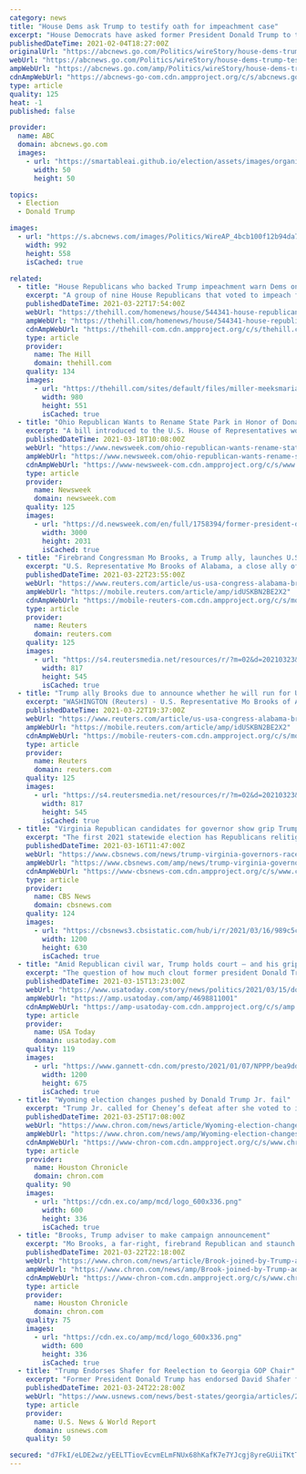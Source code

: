 ```yaml
---
category: news
title: "House Dems ask Trump to testify oath for impeachment case"
excerpt: "House Democrats have asked former President Donald Trump to testify under oath for his Senate impeachment trial"
publishedDateTime: 2021-02-04T18:27:00Z
originalUrl: "https://abcnews.go.com/Politics/wireStory/house-dems-trump-testify-oath-impeachment-case-75687371"
webUrl: "https://abcnews.go.com/Politics/wireStory/house-dems-trump-testify-oath-impeachment-case-75687371"
ampWebUrl: "https://abcnews.go.com/amp/Politics/wireStory/house-dems-trump-testify-oath-impeachment-case-75687371"
cdnAmpWebUrl: "https://abcnews-go-com.cdn.ampproject.org/c/s/abcnews.go.com/amp/Politics/wireStory/house-dems-trump-testify-oath-impeachment-case-75687371"
type: article
quality: 125
heat: -1
published: false

provider:
  name: ABC
  domain: abcnews.go.com
  images:
    - url: "https://smartableai.github.io/election/assets/images/organizations/abcnews.go.com-50x50.jpg"
      width: 50
      height: 50

topics:
  - Election
  - Donald Trump

images:
  - url: "https://s.abcnews.com/images/Politics/WireAP_4bcb100f12b94da7aa82370a80b6db6f_16x9_992.jpg"
    width: 992
    height: 558
    isCached: true

related:
  - title: "House Republicans who backed Trump impeachment warn Dems on Iowa election challenge"
    excerpt: "A group of nine House Republicans that voted to impeach former President Trump has signed a letter to Speaker Nancy Pelosi (D-Calif.) warning her against pursuing an investigation into the Iowa electi"
    publishedDateTime: 2021-03-22T17:54:00Z
    webUrl: "https://thehill.com/homenews/house/544341-house-republicans-who-supported-trump-impeachment-warn-democrats-on-iowa"
    ampWebUrl: "https://thehill.com/homenews/house/544341-house-republicans-who-supported-trump-impeachment-warn-democrats-on-iowa?amp"
    cdnAmpWebUrl: "https://thehill-com.cdn.ampproject.org/c/s/thehill.com/homenews/house/544341-house-republicans-who-supported-trump-impeachment-warn-democrats-on-iowa?amp"
    type: article
    provider:
      name: The Hill
      domain: thehill.com
    quality: 134
    images:
      - url: "https://thehill.com/sites/default/files/miller-meeksmarianette_hartrita_031921gn-courtesy-rita-hart-camp_iowa.jpg"
        width: 980
        height: 551
        isCached: true
  - title: "Ohio Republican Wants to Rename State Park in Honor of Donald Trump"
    excerpt: "A bill introduced to the U.S. House of Representatives would prevent Trump's name being added to any federal properties."
    publishedDateTime: 2021-03-18T10:08:00Z
    webUrl: "https://www.newsweek.com/ohio-republican-wants-rename-state-park-honor-donald-trump-1577015"
    ampWebUrl: "https://www.newsweek.com/ohio-republican-wants-rename-state-park-honor-donald-trump-1577015?amp=1"
    cdnAmpWebUrl: "https://www-newsweek-com.cdn.ampproject.org/c/s/www.newsweek.com/ohio-republican-wants-rename-state-park-honor-donald-trump-1577015?amp=1"
    type: article
    provider:
      name: Newsweek
      domain: newsweek.com
    quality: 125
    images:
      - url: "https://d.newsweek.com/en/full/1758394/former-president-donald-trump-cpac.jpg"
        width: 3000
        height: 2031
        isCached: true
  - title: "Firebrand Congressman Mo Brooks, a Trump ally, launches U.S. Senate run"
    excerpt: "U.S. Representative Mo Brooks of Alabama, a close ally of former President Donald Trump who helped lead a Republican effort to challenge the 2020 presidential election results in Congress, announced on Monday he will run for U."
    publishedDateTime: 2021-03-22T23:55:00Z
    webUrl: "https://www.reuters.com/article/us-usa-congress-alabama-brooks-idUSKBN2BE2X2"
    ampWebUrl: "https://mobile.reuters.com/article/amp/idUSKBN2BE2X2"
    cdnAmpWebUrl: "https://mobile-reuters-com.cdn.ampproject.org/c/s/mobile.reuters.com/article/amp/idUSKBN2BE2X2"
    type: article
    provider:
      name: Reuters
      domain: reuters.com
    quality: 125
    images:
      - url: "https://s4.reutersmedia.net/resources/r/?m=02&d=20210323&t=2&i=1555822052&w=&fh=545px&fw=&ll=&pl=&sq=&r=LYNXMPEH2M00X"
        width: 817
        height: 545
        isCached: true
  - title: "Trump ally Brooks due to announce whether he will run for U.S. Senate"
    excerpt: "WASHINGTON (Reuters) - U.S. Representative Mo Brooks of Alabama, a close ally of former President Donald Trump who helped lead a Republican effort to challenge the 2020 presidential election results in Congress, is expected to announce on Monday whether ..."
    publishedDateTime: 2021-03-22T19:37:00Z
    webUrl: "https://www.reuters.com/article/us-usa-congress-alabama-brooks/trump-ally-brooks-due-to-announce-whether-he-will-run-for-u-s-senate-idUSKBN2BE2X2"
    ampWebUrl: "https://mobile.reuters.com/article/amp/idUSKBN2BE2X2"
    cdnAmpWebUrl: "https://mobile-reuters-com.cdn.ampproject.org/c/s/mobile.reuters.com/article/amp/idUSKBN2BE2X2"
    type: article
    provider:
      name: Reuters
      domain: reuters.com
    quality: 125
    images:
      - url: "https://s4.reutersmedia.net/resources/r/?m=02&d=20210323&t=2&i=1555822052&w=&fh=545px&fw=&ll=&pl=&sq=&r=LYNXMPEH2M00X"
        width: 817
        height: 545
        isCached: true
  - title: "Virginia Republican candidates for governor show grip Trump has on party"
    excerpt: "The first 2021 statewide election has Republicans relitigating the 2020 election through the topic of \"election integrity.\""
    publishedDateTime: 2021-03-16T11:47:00Z
    webUrl: "https://www.cbsnews.com/news/trump-virginia-governors-race-republicans/"
    ampWebUrl: "https://www.cbsnews.com/amp/news/trump-virginia-governors-race-republicans/"
    cdnAmpWebUrl: "https://www-cbsnews-com.cdn.ampproject.org/c/s/www.cbsnews.com/amp/news/trump-virginia-governors-race-republicans/"
    type: article
    provider:
      name: CBS News
      domain: cbsnews.com
    quality: 124
    images:
      - url: "https://cbsnews3.cbsistatic.com/hub/i/r/2021/03/16/989c5cef-0670-40aa-8072-fd3d770d1baf/thumbnail/1200x630/630e0ad1bc2443774b4a5018d77393d5/virginia-race-for-governor-side-by-side.jpg"
        width: 1200
        height: 630
        isCached: true
  - title: "Amid Republican civil war, Trump holds court — and his grip on GOP — at Mar-a-Lago"
    excerpt: "The question of how much clout former president Donald Trump would retain after leaving office and where he would wield it has been answered."
    publishedDateTime: 2021-03-15T13:23:00Z
    webUrl: "https://www.usatoday.com/story/news/politics/2021/03/15/donald-trump-holds-court-and-his-grip-gop-mar-lago/4698811001/"
    ampWebUrl: "https://amp.usatoday.com/amp/4698811001"
    cdnAmpWebUrl: "https://amp-usatoday-com.cdn.ampproject.org/c/s/amp.usatoday.com/amp/4698811001"
    type: article
    provider:
      name: USA Today
      domain: usatoday.com
    quality: 119
    images:
      - url: "https://www.gannett-cdn.com/presto/2021/01/07/NPPP/bea9dd40-3c2d-4ec8-bd5c-bf4858badbd3-IMG-1949_2.jpg?auto=webp&crop=1727,972,x97,y0&format=pjpg&width=1200"
        width: 1200
        height: 675
        isCached: true
  - title: "Wyoming election changes pushed by Donald Trump Jr. fail"
    excerpt: "Trump Jr. called for Cheney’s defeat after she voted to impeach President Donald Trump over the storming of the U.S. Capitol by a mob of his supporters. A primary runoff for Cheney could have consolidated Republican opposition to her re-election."
    publishedDateTime: 2021-03-25T17:08:00Z
    webUrl: "https://www.chron.com/news/article/Wyoming-election-changes-pushed-by-Donald-Trump-16052945.php"
    ampWebUrl: "https://www.chron.com/news/amp/Wyoming-election-changes-pushed-by-Donald-Trump-16052945.php"
    cdnAmpWebUrl: "https://www-chron-com.cdn.ampproject.org/c/s/www.chron.com/news/amp/Wyoming-election-changes-pushed-by-Donald-Trump-16052945.php"
    type: article
    provider:
      name: Houston Chronicle
      domain: chron.com
    quality: 90
    images:
      - url: "https://cdn.ex.co/amp/mcd/logo_600x336.png"
        width: 600
        height: 336
        isCached: true
  - title: "Brooks, Trump adviser to make campaign announcement"
    excerpt: "Mo Brooks, a far-right, firebrand Republican and staunch supporter of President Donald Trump, has scheduled a Monday night campaign rally during which he is widely expected to enter the race to replace departing Sen."
    publishedDateTime: 2021-03-22T22:18:00Z
    webUrl: "https://www.chron.com/news/article/Brook-joined-by-Trump-advisor-to-make-campaign-16044186.php"
    ampWebUrl: "https://www.chron.com/news/amp/Brook-joined-by-Trump-advisor-to-make-campaign-16044186.php"
    cdnAmpWebUrl: "https://www-chron-com.cdn.ampproject.org/c/s/www.chron.com/news/amp/Brook-joined-by-Trump-advisor-to-make-campaign-16044186.php"
    type: article
    provider:
      name: Houston Chronicle
      domain: chron.com
    quality: 75
    images:
      - url: "https://cdn.ex.co/amp/mcd/logo_600x336.png"
        width: 600
        height: 336
        isCached: true
  - title: "Trump Endorses Shafer for Reelection to Georgia GOP Chair"
    excerpt: "Former President Donald Trump has endorsed David Shafer for another term as the chair of the Georgia state Republican Party."
    publishedDateTime: 2021-03-24T22:28:00Z
    webUrl: "https://www.usnews.com/news/best-states/georgia/articles/2021-03-24/trump-endorses-shafer-for-reelection-to-georgia-gop-chair"
    type: article
    provider:
      name: U.S. News & World Report
      domain: usnews.com
    quality: 50

secured: "d7FkI/eLDE2wz/yEELTTiovEcvmELmFNUx68hKafK7e7YJcgj8yreGUiiTKtTAvOb7+kyXUG/hN+av/SRW80dyE7eZenxraognUod9+hOu5BqpymqO2v7OfaXQfnaa9U5nKrYYcsWQu9jDZEYTfaaKgMOCzgjuSO/tFOQBNXrw/UQda4F/1T91+8fj7mRK4dVdRqMGqKUsNFvDQyEOszx6aIy3Hd5d5U/OOf++CzUPrPHywUmQMlIzPAGfk0lCpU/EA0vAbmqamn6ddAc62UQ0R7CRWzVdbChbn6IQWsVcRuyyMcGjpQBnhO13bQYfXQT5DarMUfBrivkcZAIjvD3clOKkIHfhbyRCG/Xuq/rxw=;MdAA5gEI4juCLrSAsJVPAQ=="
---
```


